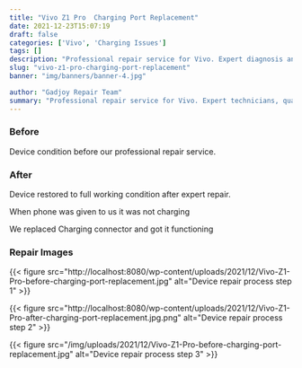 ```yaml
---
title: "Vivo Z1 Pro  Charging Port Replacement"
date: 2021-12-23T15:07:19
draft: false
categories: ['Vivo', 'Charging Issues']
tags: []
description: "Professional repair service for Vivo. Expert diagnosis and quality repairs in Bangalore."
slug: "vivo-z1-pro-charging-port-replacement"
banner: "img/banners/banner-4.jpg"

author: "Gadjoy Repair Team"
summary: "Professional repair service for Vivo. Expert technicians, quality parts, warranty included."
---
```


### Before

Device condition before our professional repair service.

### After

Device restored to full working condition after expert repair.

When phone was given to us it was not charging

We replaced Charging connector and got it functioning

### Repair Images

{{< figure src="http://localhost:8080/wp-content/uploads/2021/12/Vivo-Z1-Pro-before-charging-port-replacement.jpg" alt="Device repair process step 1" >}}

{{< figure src="http://localhost:8080/wp-content/uploads/2021/12/Vivo-Z1-Pro-after-charging-port-replacement.jpg.png" alt="Device repair process step 2" >}}

{{< figure src="/img/uploads/2021/12/Vivo-Z1-Pro-before-charging-port-replacement.jpg" alt="Device repair process step 3" >}}

